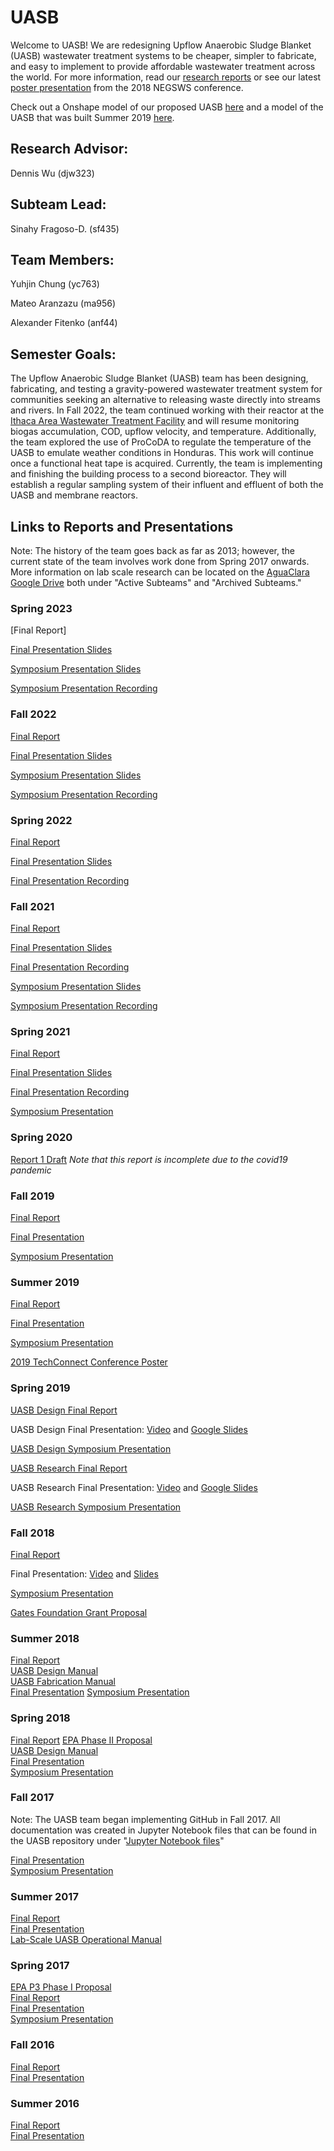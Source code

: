# UASB

Welcome to UASB!  We are redesigning Upflow Anaerobic Sludge Blanket (UASB) wastewater treatment systems to be cheaper, simpler to fabricate, and easy to implement to provide affordable wastewater treatment across the world.  For more information, read our [research reports](https://github.com/AguaClara/UASB/tree/master/Reports%20and%20Manuals) or see our latest [poster presentation](https://github.com/AguaClara/UASB/blob/master/Posters%20and%20Presentations/UASB_NEGSWS_2018_Poster.ppt) from the 2018 NEGSWS conference.

Check out a Onshape model of our proposed UASB [here](https://cad.onshape.com/documents/5b375d42804fe92275d92ea2/w/cd20213a21780e7c93073fc1/e/88dae7ab80356e3bfbbda91f) and a model of the UASB that was built Summer 2019 [here](https://github.com/AguaClara/UASB/blob/master/Images/UASB%20Summer%20Mini-Reactor.JPG?raw=true).

## Research Advisor:
Dennis Wu (djw323)

## Subteam Lead: 
Sinahy Fragoso-D. (sf435)

## Team Members:
Yuhjin Chung (yc763)

Mateo Aranzazu (ma956)


Alexander Fitenko (anf44)


## Semester Goals:
The Upflow Anaerobic Sludge Blanket (UASB) team has been designing, fabricating, and testing a gravity-powered wastewater treatment system for communities seeking an alternative to releasing waste directly into streams and rivers. In Fall 2022, the team continued working with their reactor at the [Ithaca Area Wastewater Treatment Facility](https://www.cityofithaca.org/325/Wastewater-Treatment-Facility) and will resume monitoring biogas accumulation, COD, upflow velocity, and temperature. Additionally, the team explored the use of ProCoDA to regulate the temperature of the UASB to emulate weather conditions in Honduras. This work will continue once a functional heat tape is acquired. Currently, the team is implementing and finishing the building process to a second bioreactor. They will establish a regular sampling system of their influent and effluent of both the UASB and membrane reactors. 

## Links to Reports and Presentations
Note: The history of the team goes back as far as 2013; however, the current state of the team involves work done from Spring 2017 onwards.  More information on lab scale research can be located on the [AguaClara Google Drive](https://drive.google.com/drive/u/0/folders/0B_v6wpES3UAuQm03bDVNdXRhVTQ) both under "Active Subteams" and "Archived Subteams."

### Spring 2023
[Final Report] 

[Final Presentation Slides](https://docs.google.com/presentation/d/13QyWAkvLyprCv9Ln5-4ewPUsMtBzhJ4GgaHING-8AAQ/edit)

[Symposium Presentation Slides](https://docs.google.com/presentation/d/1RVAE5lF5J9mf17m-Myrn4API3UrS5vjKxlT9WLS_XQw/edit#slide=id.g1626e626e83_0_0)

[Symposium Presentation Recording](https://www.youtube.com/watch?v=0cGNPLecfPA&feature=youtu.be)


### Fall 2022
[Final Report](https://docs.google.com/document/d/1Q2NdtVQ6EIfPIDdaxwGh91DQ_ir4Wq5SSUEbVd5VTPE/edit)

[Final Presentation Slides](https://docs.google.com/presentation/d/1FEfryvv65h2jiteY-Ja3vzv3cAgDYNjJa6IXnVjBcxk/edit)

[Symposium Presentation Slides](https://docs.google.com/presentation/d/1w29VJmb_fg3tYCaVJSWGUfM7Ju_rH1WJZPtV4LA-Q0I/edit)

[Symposium Presentation Recording](https://youtu.be/QvsxRgDMvi0)


### Spring 2022
[Final Report](https://github.com/AguaClara/UASB/blob/master/UASB_2022_Spring_Report_Final.ipynb)

[Final Presentation Slides](https://docs.google.com/presentation/d/10l9S8Y8ms6iuorBsHCY9zEFBc7tsMh1PlNjEZv_JnkI/edit#slide=id.gf9fd6808d2_0_178)

[Final Presentation Recording](https://drive.google.com/file/d/13lw9E4G5SqcOoBZn3P1R4t5Lg53CzLte/view?usp=sharing)


### Fall 2021
[Final Report](https://colab.research.google.com/drive/1qzlcamOqkyJDN8rIijJERTJv4F43Pt5w?usp=sharing)

[Final Presentation Slides](https://docs.google.com/presentation/d/1Ot3nRdwlJb6en8-9OwirCxAKxx9BFTzwl92r2vWwAx8/edit?usp=sharing)

[Final Presentation Recording](https://drive.google.com/file/d/1IDapZdZlbHWIM27rCi-burHCQxMvY_Mj/view?usp=sharing)

[Symposium Presentation Slides](https://docs.google.com/presentation/d/1ENzybKiv8SPhvO-5uDk_1CKp0heduVCXdryrDgtPlbk/edit?usp=sharing)

[Symposium Presentation Recording](https://drive.google.com/file/d/1HNZsIqcP3A6kbC4hQ3fIC4pkzLwdRH2p/view?usp=sharing)


### Spring 2021

[Final Report](https://github.com/AguaClara/UASB/blob/master/Reports%20and%20Manuals/UASB_Spring_2021_Final_Report.ipynb)

[Final Presentation Slides](https://docs.google.com/presentation/d/1VJUNtNNqvo-r-jfFNbOlvjt-wqPUwbVtMD1n5xRVfa4/edit?usp=sharing)

[Final Presentation Recording](https://drive.google.com/file/d/1s1WFdxjbznfWOBj2oSnwmeJ5_simZylO/view?usp=sharing)

[Symposium Presentation](https://docs.google.com/presentation/d/1MQmt-t7iWYBUzQHHG62yvDyi7vosAw8o402Ht92KDjY/edit?usp=sharing)

### Spring 2020
[Report 1 Draft](https://github.com/AguaClara/UASB/blob/master/Reports%20and%20Manuals/Spring2020_Report1_UASB.ipynb) *Note that this report is incomplete due to the covid19 pandemic*

### Fall 2019

[Final Report](https://colab.research.google.com/drive/16LqSTNm3uMTZszE3yJi99dxljTtplRKP#scrollTo=XuA6PvpQyVig)

[Final Presentation](https://docs.google.com/presentation/d/1B03jWEWKqqIe9lqZaGJEcVlR0hNSy2d8I6Gc4eqmSOs/edit#slide=id.g346a079b2f_0_0)

[Symposium Presentation](https://docs.google.com/presentation/d/1x1ew2WdcvU07jZCGXHaY-hbCv7GUbsf0qRcBxukfOqA/edit?usp=sharing)

### Summer 2019

[Final Report](https://colab.research.google.com/drive/1s9hBYEOS6vIwA9yFnDSWEvwci3EnIiCX)

[Final Presentation](https://docs.google.com/presentation/d/1RPE0hjhCuyifaz7LQ_GUe2SsEXY0jDFTsO5yGeZvuxI/edit?usp=sharing)

[Symposium Presentation](https://docs.google.com/presentation/d/1B2OLfAB8cXyKvsVm24pHKaqZokN3vj2sadxCMw0XSk0/edit?usp=sharing)

[2019 TechConnect Conference Poster](https://github.com/AguaClara/UASB/blob/master/Posters%20and%20Presentations/2019%20TechConnect%20Conference%20Poster.pdf)


### Spring 2019
[UASB Design Final Report](https://github.com/AguaClara/UASB/blob/master/Reports%20and%20Manuals/spring2019report_design.md)

UASB Design Final Presentation: [Video](https://www.youtube.com/watch?v=sZ9wlcc-yXY&list=PLhsGtpY8ipdZL4lExJA8KC0zCkaxwfs8R&index=23&t=0s) and [Google Slides](https://docs.google.com/presentation/d/1P3F15WcP30vQcYFH6DK1YQSL776x-BaFhh0F1n6Q7n8/edit?usp=sharing)

[UASB Design Symposium Presentation](https://docs.google.com/presentation/d/1phHNcaVu1WVWTlkFx7o--oDfonqaPbjHs-bbHn1JSvk/edit?usp=sharing)

[UASB Research Final Report](https://github.com/AguaClara/UASB/blob/master/Reports%20and%20Manuals/spring2019report_research.md)

UASB Research Final Presentation: [Video](https://www.youtube.com/watch?v=50I-fLEMWSg&list=PLhsGtpY8ipdZL4lExJA8KC0zCkaxwfs8R&index=19&t=0s) and [Google Slides](https://docs.google.com/presentation/d/1v3L7ybdluWR1yj7_Udou-K8FjN8DwOG5BR2G4cmMSgM/edit?usp=sharing)

[UASB Research Symposium Presentation](https://docs.google.com/presentation/d/16dHgmKHNWGlfNtnFJCDmcLqVt-cf6zIizj0rtyb3dFw/edit#slide=id.g543cdd4dd4_5_142)

### Fall 2018

[Final Report](https://github.com/AguaClara/UASB/blob/master/Reports%20and%20Manuals/fall2018report.md)

Final Presentation: [Video](https://www.youtube.com/watch?v=lyPVWBxlnw8&index=15&list=PLhsGtpY8ipdZTn2HPI6C2uH44ADmc0Ra6) and [Slides](https://docs.google.com/presentation/d/17VSZtK-qtNIQHiA1AVwJNL2szjhn5LMRihntjjkhFzg/edit?usp=sharing)

[Symposium Presentation](https://docs.google.com/presentation/d/1w-d5YQ5Ck9oUmswyk0-IZ2s0v9SY-O7ztUVHQlB3yNs/edit#slide=id.g346a079b2f_0_0)

[Gates Foundation Grant Proposal](https://drive.google.com/open?id=0BxPs_BdCDBA_bDh1VktVdmV2U2VEVkp3UjI3UkxwQ3JGWHJn)


### Summer 2018
[Final Report](https://github.com/AguaClara/UASB/blob/master/Reports%20and%20Manuals/summer2018report.md)  
[UASB Design Manual](https://github.com/AguaClara/UASB/blob/master/Reports%20and%20Manuals/UASBdesignmanual.md)  
[UASB Fabrication Manual](https://github.com/AguaClara/UASB/blob/master/Reports%20and%20Manuals/UASBfabricationmanual.md)  
[Final Presentation](https://docs.google.com/presentation/d/1hZF6zNaL1DjUnw9Y7dfBTTy_UKkT6FQ3-bpJ3-LKSso/edit#slide=id.g3de4d76f23_0_0) [Symposium Presentation](https://docs.google.com/presentation/d/1N9mBDx0nGMsFF6kK5UOlH5CoB0236ylh6cDra5ed5VQ/edit#slide=id.p)   

### Spring 2018

[Final Report](https://github.com/AguaClara/UASB/blob/master/Reports%20and%20Manuals/spring2018report.md)
[EPA Phase II Proposal](https://drive.google.com/drive/u/0/folders/1R06KTc1YorY5BVCvEJoD1V0gNFe1B6EX)  
[UASB Design Manual](https://github.com/AguaClara/UASB/blob/master/UASB_Manual_Spring2018.md)  
[Final Presentation](https://docs.google.com/presentation/d/19KDJeR3jFMpG38ATpRfZzDou6Skq2VnvoBt4Kz1KbIw/edit#slide=id.g39fe0f3437_0_10)  
[Symposium Presentation](https://docs.google.com/presentation/d/1HlOt3QwduvcUE1-q1j3W2VCLtRTx1YZtRwdGuUHw1Nc/edit?usp=sharing)  

### Fall 2017
Note: The UASB team began implementing GitHub in Fall 2017. All documentation was created in Jupyter Notebook files that can be found in the UASB repository under "[Jupyter Notebook files](https://github.com/AguaClara/UASB/tree/master/Jupyter%20Notebook%20Files)"

[Final Presentation](https://docs.google.com/presentation/d/1KZmYP9XVSUOhs98bqvKMGW_nZqrVYTuXpGL7I4fOmsI/edit)  
[Symposium Presentation](https://docs.google.com/presentation/d/1cugtreWLg9tZ4nvGGg40tyzCT5zpDVT6flLUzwsKhnk/edit)

### Summer 2017
[Final Report](https://www.overleaf.com/10538618srwxhczmkjrn#/39354519/)  
[Final Presentation](https://docs.google.com/presentation/d/1q5zjDjcBNdQbs-1ZhqkhRR-ZY-DPyS5M3Yj0elfVhy0/edit)  
[Lab-Scale UASB Operational Manual](https://docs.google.com/document/d/1BiAlQbLg72oqH0TA2eO5T6hESoWUtW1LBJ7iAU0mvYs/edit)  

### Spring 2017
[EPA P3 Phase I Proposal](https://docs.google.com/document/d/10fAnyO1v9mVHoLR-k0ZsC3TrqKEAX1V-_v0JlZxsHUo/edit)  
[Final Report](https://www.overleaf.com/8107719xzjdzswjvtyj#/28623295/)  
[Final Presentation](https://docs.google.com/presentation/d/1nshfEEmPvtXqX6NNc9D7ShpQa2j5wI--_A269iU9WEk/edit)  
[Symposium Presentation](https://docs.google.com/presentation/d/1nshfEEmPvtXqX6NNc9D7ShpQa2j5wI--_A269iU9WEk/edit#slide=id.g1111e29cd1_6_23)  

### Fall 2016
[Final Report](https://www.overleaf.com/6300842hvdfxh#/21165144/)  
[Final Presentation](https://docs.google.com/presentation/d/1wqg8-yyRh3T7a-9KkUeP5jHQsnsevHWEWXlFb9M0QcM/edit)  

### Summer 2016
[Final Report](https://drive.google.com/file/d/0B9W8_ccC7-V-S2JfUEFla2pVWi1OakthdFM3dVg5ME1GZFhr/view)  
[Final Presentation](https://drive.google.com/file/d/0B98kaTgmVDQ_VDExZXZGWVhwdWc/view)  

